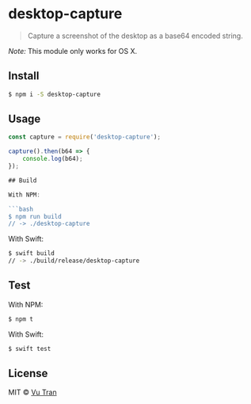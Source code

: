 # desktop-capture

> Capture a screenshot of the desktop as a base64 encoded string.

_Note:_ This module only works for OS X.

## Install

```bash
$ npm i -S desktop-capture
```

## Usage

````js
const capture = require('desktop-capture');

capture().then(b64 => {
	console.log(b64);
});

## Build

With NPM:

```bash
$ npm run build
// -> ./desktop-capture
````

With Swift:

```bash
$ swift build
// -> ./build/release/desktop-capture
```

## Test

With NPM:

```bash
$ npm t
```

With Swift:

```bash
$ swift test
```

## License

MIT © [Vu Tran](https://github.com/vutran)
